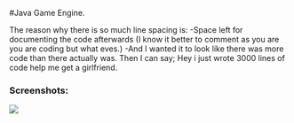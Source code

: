 #Java Game Engine.

The reason why there is so much line spacing is:
-Space left for documenting the code afterwards (I know it better to comment as you are you are coding but what eves.)
-And I wanted it to look like there was more code than there actually was. Then I can say; Hey i just wrote 3000 lines of code help me get a girlfriend. 

### Screenshots:

![](http://)
